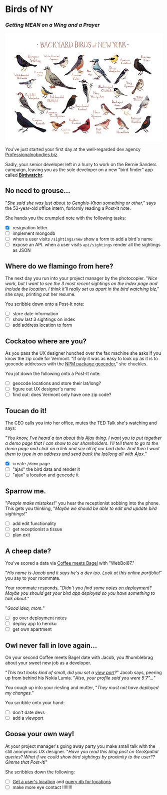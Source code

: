 # Birds of NY

### *Getting MEAN on a Wing and a Prayer*

![:image](assets/backyard-birds.jpg)

You've just started your first day at the well-regarded dev agency 
[Professionalnobodies.biz](http://professionalnobodies.biz).

Sadly, your senior developer left in a hurry to work on the Bernie Sanders 
campaign, leaving you as the sole developer on a new "bird finder" app
called [**Birdwatchr**](http://github.com/phlco/birdwatchr).

## No need to grouse…

"*She said she was just about to Genghis-Khan something or other*," says 
the 53-year-old office intern, forlornly reading a Post-It note.

She hands you the crumpled note with the following tasks:

- [x] resignation letter
- [ ] implement mongodb
- [ ] when a user visits `/sightings/new` show a form to add a bird's name
- [ ] expose an API. when a user visits `api/sightings` render all the sightings as JSON

## Where do we flamingo from here?

The next day you run into your project manager by the photocopier. "*Nice work, but
I want to see the 3 most recent sightings on the index page and include the location.
I think it'll really set us apart in the bird watching biz*," she says, printing
out her resume.

You scribble down onto a Post-It note:

- [ ] store date information
- [ ] show last 3 sightings on index
- [ ] add address location to form

## Cockatoo where are you?

As you pass the UX designer hunched over the fax machine she asks if you know the
zip code for Vermont.  "If only it was as easy to look up as it is to geocode addresses
with the [NPM package geocoder](https://www.npmjs.com/package/geocoder)," she chuckles.

You jot down the following onto a Post-It note:

- [ ] geocode locations and store their lat/long?
- [ ] figure out UX designer's name
- [ ] find out: does Vermont only have one zip code?

## Toucan do it!

The CEO calls you into her office, mutes the TED Talk she's watching and says:

"*You know, I've heard a ton about this Ajax thing. I want you to
put together a demo page that I can show to our shareholders. I'll tell them to
go to the demo page and click on a link and see all of our bird data. And 
then I want them to type in an address and send back the lat/long all with Ajax.*"

- [x] create `/demo` page
- [ ] "ajax" the bird data and render it
- [ ] "ajax" a location and geocode it

## Sparrow me.

"*People make mistakes!*" you hear the receptionist sobbing into the phone. This
gets you thinking, "*Maybe we should be able to edit and update bird sightings!*"

- [ ] add edit functionality
- [ ] get receptionist a tissue
- [ ] plan exit

## A cheep date?

You've scored a data via [Coffee meets Bagel](https://coffeemeetsbagel.com/) with
"WebBoi87."

"*His name is Jacob and it says he's a dev too. Look at this online portfolio!*" 
you say to your roommate.

Your roommate responds, "*Didn't you find some [notes on deployment](notes.md)?
Maybe you should get your bird app deployed so you have something to talk about.*"

"*Good idea, mom.*"

- [ ] go over deployment notes
- [ ] deploy app to heroku
- [ ] get own apartment

## Owl never fall in love again…

On your second Coffee meets Bagel date with Jacob, you #humblebrag about your sweet
new job as a developer.

"*This text looks kind of small, did you set a 
[view port](https://developer.mozilla.org/en-US/docs/Mozilla/Mobile/Viewport_meta_tag)?*"
Jacob says, peering up from behind his Nokia Lumia. "*Also, your profile said 
you were 5'7"…*"

You cough up into your riesling and mutter, "*They must not have deployed my changes.*"

You scribble onto your hand:

- [ ] don't date devs
- [ ] add a viewport

## Goose your own way!

At your project manager's going away party you make small talk with the still
anonymous UX designer. "*Have you read this blog post on GeoSpatial queries? What if
we could show bird sightings by proximity to the user?? Gimme that Post-It!*"

She scribbles down the following:

- [ ] [Get a user's location](https://developer.mozilla.org/en-US/docs/Web/API/Geolocation/Using_geolocation) and [query db for locations](http://tugdualgrall.blogspot.com/2014/08/introduction-to-mongodb-geospatial.html)
- [ ] make more eye contact !!!!!!!!
